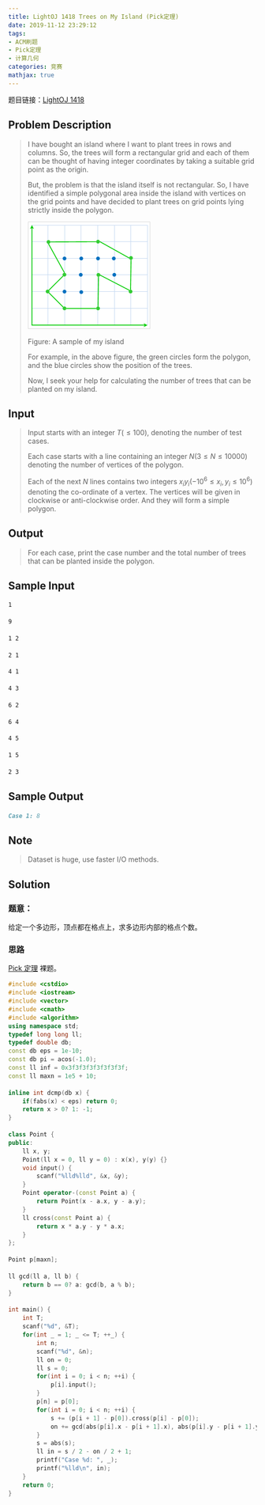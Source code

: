 ```yaml
---
title: LightOJ 1418 Trees on My Island (Pick定理)
date: 2019-11-12 23:29:12
tags:
- ACM刷题
- Pick定理
- 计算几何
categories: 竞赛
mathjax: true
---
```


题目链接：[LightOJ 1418](https://vjudge.net/problem/LightOJ-1418)

## Problem Description
> I have bought an island where I want to plant trees in rows and columns. So, the trees will form a rectangular grid and each of them can be thought of having integer coordinates by taking a suitable grid point as the origin.
> 
> But, the problem is that the island itself is not rectangular. So, I have identified a simple polygonal area inside the island with vertices on the grid points and have decided to plant trees on grid points lying strictly inside the polygon.
> 
> ![](https://raw.githubusercontent.com/WuTao18/images/master/gitnote/2019/11/12/1573572162954-1573572163167.png)
> 
> Figure: A sample of my island
> 
> For example, in the above figure, the green circles form the polygon, and the blue circles show the position of the trees.
> 
> Now, I seek your help for calculating the number of trees that can be planted on my island.

<!--more-->

## Input
> Input starts with an integer $T (≤ 100)$, denoting the number of test cases.
> 
> Each case starts with a line containing an integer $N (3 ≤ N ≤ 10000)$ denoting the number of vertices of the polygon.
>  
> Each of the next $N$ lines contains two integers $x_i y_i (-10^6 ≤ x_i, y_i ≤ 10^6)$ denoting the co-ordinate of a vertex. The vertices will be given in clockwise or anti-clockwise order. And they will form a simple polygon.
 

## Output
> For each case, print the case number and the total number of trees that can be planted inside the polygon.

## Sample Input
```markdown
1

9

1 2

2 1

4 1

4 3

6 2

6 4

4 5

1 5

2 3
```

## Sample Output
```markdown
Case 1: 8
```

## Note

> Dataset is huge, use faster I/O methods.

## Solution

### 题意：

给定一个多边形，顶点都在格点上，求多边形内部的格点个数。

### 思路

[Pick 定理](https://oi-wiki.org/geometry/pick/) 裸题。

```cpp
#include <cstdio>
#include <iostream>
#include <vector>
#include <cmath>
#include <algorithm>
using namespace std;
typedef long long ll;
typedef double db;
const db eps = 1e-10;  
const db pi = acos(-1.0);  
const ll inf = 0x3f3f3f3f3f3f3f3f;  
const ll maxn = 1e5 + 10;

inline int dcmp(db x) {
    if(fabs(x) < eps) return 0;
    return x > 0? 1: -1;
}

class Point {
public:
    ll x, y;
    Point(ll x = 0, ll y = 0) : x(x), y(y) {}
    void input() {
        scanf("%lld%lld", &x, &y);
    }
    Point operator-(const Point a) {
        return Point(x - a.x, y - a.y);
    }
    ll cross(const Point a) {
        return x * a.y - y * a.x;
    }
};

Point p[maxn];

ll gcd(ll a, ll b) {
    return b == 0? a: gcd(b, a % b);
}

int main() {
    int T;
    scanf("%d", &T);
    for(int _ = 1; _ <= T; ++_) {
        int n;
        scanf("%d", &n);
        ll on = 0;
        ll s = 0;
        for(int i = 0; i < n; ++i) {
            p[i].input();
        }
        p[n] = p[0];
        for(int i = 0; i < n; ++i) {
            s += (p[i + 1] - p[0]).cross(p[i] - p[0]);
            on += gcd(abs(p[i].x - p[i + 1].x), abs(p[i].y - p[i + 1].y));
        }
        s = abs(s);
        ll in = s / 2 - on / 2 + 1;
        printf("Case %d: ", _);
        printf("%lld\n", in);
    }
    return 0;
}
```